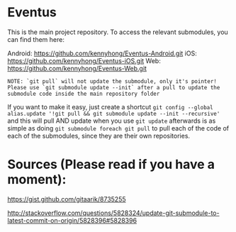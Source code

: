 # Eventus

This is the main project repository. To access the relevant submodules, you can find them here:

Android: https://github.com/kennyhong/Eventus-Android.git
iOS: https://github.com/kennyhong/Eventus-iOS.git
Web: https://github.com/kennyhong/Eventus-Web.git

    NOTE: `git pull` will not update the submodule, only it's pointer! Please use `git submodule update --init` after a pull to update the submodule code inside the main repository folder
    
If you want to make it easy, just create a shortcut `git config --global alias.update '!git pull && git submodule update --init --recursive'` and this will pull AND update when you use `git update`
afterwards is as simple as doing `git submodule foreach git pull` to pull each of the code of each of the submodules, since they are their own repositories.

# Sources (Please read if you have a moment):

https://gist.github.com/gitaarik/8735255

http://stackoverflow.com/questions/5828324/update-git-submodule-to-latest-commit-on-origin/5828396#5828396